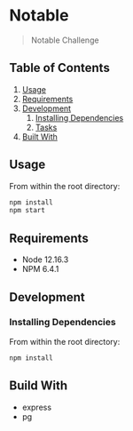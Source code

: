 # Notable

> Notable Challenge

## Table of Contents

1. [Usage](#Usage)
1. [Requirements](#requirements)
1. [Development](#development)
    1. [Installing Dependencies](#installing-dependencies)
    1. [Tasks](#tasks)
1. [Built With](#built-with)

## Usage

From within the root directory:

```sh
npm install
npm start
```

## Requirements

- Node 12.16.3
- NPM 6.4.1

## Development

### Installing Dependencies

From within the root directory:

```sh
npm install
```
## Build With

* express
* pg
